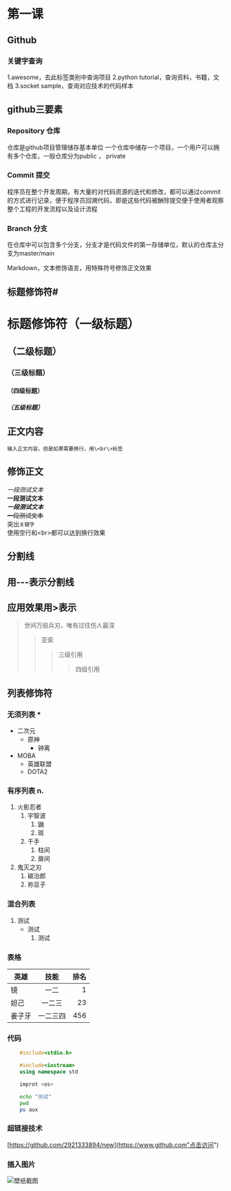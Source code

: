 # 第一课
## Github
### 关键字查询
1.awesome，去此标签类别中查询项目
2.python tutorial，查询资料，书籍，文档
3.socket sample，查询对应技术的代码样本

## github三要素
### Repository 仓库
仓库是github项目管理储存基本单位
一个仓库中储存一个项目，一个用户可以拥有多个仓库，一般仓库分为public ， private
### Commit 提交
程序员在整个开发周期，有大量的对代码资源的迭代和修改，都可以通过commit的方式进行记录，便于程序员回溯代码，即是这些代码被酬除提交便于使用者观察整个工程的开发流程以及设计流程
### Branch 分支
在仓库中可以包含多个分支，分支才是代码文件的第一存储单位，默认的仓库主分支为master/main

Markdown，文本修饰语言，用特殊符号修饰正文效果<br>

## 标题修饰符\#

# 标题修饰符（一级标题）
## （二级标题）
### （三级标题）
#### （四级标题）
##### （五级标题）


## 正文内容

	输入正文内容，但是如果需要换行，用\<br\>标签

## 修饰正文

  *一段测试文本*<br>
  **一段测试文本**<br>
  ***一段测试文本***<br>
  ~~一段测试文本~~<br>
  突出`关键字`<br>
  使用空行和\<br\>都可以达到换行效果

## 分割线
  用\-\-\-表示分割线
---

## 应用效果用\>表示
> 世间万般兵刃，唯有过往伤人最深
>> 亚索
>>> 三级引用
>>>> 四级引用

## 列表修饰符
### 无须列表 \*
* 二次元
  * 原神
    * 钟离
* MOBA
  * 英雄联盟
  * DOTA2

### 有序列表 n.
1. 火影忍者
   1. 宇智波
      1. 鼬
      2. 斑
   2. 千手
      1. 柱间
      2. 扉间
2. 鬼灭之刃
   1. 碳治郎
   2. 祢豆子

### 混合列表
1. 测试
   * 测试
     1. 测试

### 表格
英雄|技能|排名
--|:--:|--:
镜|一二|1
妲己|一二三|23
姜子牙|一二三四|456

### 代码
```c
	#include<stdio.h>
```
```c++
	#include<iostream>
	using namespace std
```
```python
	improt <os>
```
```bash
	echo "测试"
	pwd
	ps aux
```

### 超链接技术

[https://github.com/2921333894/new](https://www.github.com"点击访问")

### 插入图片
![壁纸截图](https://i.postimg.cc/Jz20gDnj/image.png"壁纸截图")
